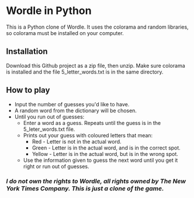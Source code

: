 # Wordle in Python
This is a Python clone of Wordle. It uses the colorama and random libraries, so colorama must be installed on your computer.
## Installation
Download this Github project as a zip file, then unzip. Make sure colorama is installed and the file 5_letter_words.txt is in the same directory.
## How to play
- Input the number of guesses you'd like to have.
- A random word from the dictionary will be chosen.
- Until you run out of guesses:
  - Enter a word as a guess. Repeats until the guess is in the 5_leter_words.txt file. 
  - Prints out your guess with coloured letters that mean:
    - Red - Letter is not in the actual word.
    - Green - Letter is in the actual word, and is in the correct spot.
    - Yellow - Letter is in the actual word, but is in the wrong spot.
  - Use the information given to guess the next word until you get it right or run out of guesses.

### ***I do not own the rights to Wordle, all rights owned by The New York Times Company. This is just a clone of the game.***
